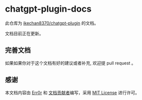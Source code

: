 # chatgpt-plugin-docs

此仓库为 [ikechan8370/chatgpt-plugin](https://github.com/ikechan8370/chatgpt-plugin) 的文档。

文档目前正在更新。
## 完善文档

如果如果你对于这个文档有好的建议或者补充, 欢迎提 pull request 。

## 感谢

本文档内容由 [Err0r](https://github.com/Err0rCM/) 和 [文档贡献者](https://github.com/Err0rCM/chatgpt-plugin-docs/graphs/contributors)编写，采用 [MIT License](https://opensource.org/licenses/MIT) 进行许可。
